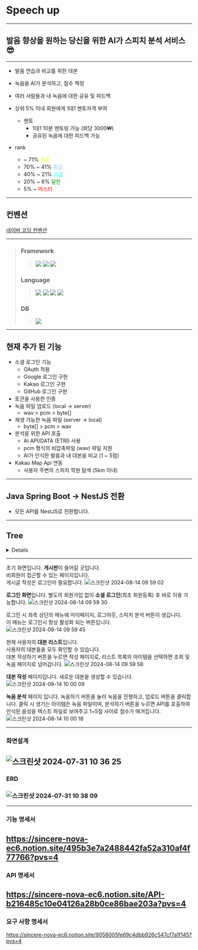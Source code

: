 # Speech up

---
## 발음 향상을 원하는 당신을 위한 AI가 스피치 분석 서비스 😎

---
- 발음 연습과 비교를 위한 대본
- 녹음을 AI가 분석하고, 점수 책정
- 여러 사람들과 내 녹음에 대한 공유 및 피드백
- 상위 5% 이내 회원에게 1대1 멘토자격 부여
    - 멘토
        - 1대1 10분 멘토링 가능 (회당 3000₩)
        - 공유된 녹음에 대한 피드백 가능

- rank
    - ~ 71%     <span style="color: yellow;">초급</span>
    - 70% ~ 41% <span style="color: skyblue;">중급</span>
    - 40% ~ 21% <span style="color: cyan;">고급</span>
    - 20% ~ 6%  <span style="color: green;">달인</span>
    - 5% ~      <span style="color: red;">마스터</span>
---
## 컨벤션
[네이버 코딩 컨벤션](https://naver.github.io/hackday-conventions-java/)

---
>### Framework
> > <img src="https://img.shields.io/badge/Spring-6DB33F?style=for-the-badge&logo=spring&logoColor=white"> <img src="https://img.shields.io/badge/Spring_Boot-6DB33F?style=for-the-badge&logo=Spring-Boot&logoColor=white"> <img src="https://img.shields.io/badge/Spring_Security-6DB33F?style=for-the-badge&logo=Spring-Security&logoColor=white"><br>
>
>### Language
> > <img src="https://img.shields.io/badge/Java-ED8B00?style=for-the-badge&logo=openjdk&logoColor=white"> <img src="https://img.shields.io/badge/HTML-239120?style=for-the-badge&logo=html5&logoColor=white"> <img src="https://img.shields.io/badge/CSS-239120?&style=for-the-badge&logo=css3&logoColor=white"> <img src="https://img.shields.io/badge/JavaScript-323330?style=for-the-badge&logo=javascript&logoColor=F7DF1E"><br>
>
>### DB
> > <img src="https://img.shields.io/badge/MySQL-005C84?style=for-the-badge&logo=mysql&logoColor=white"><br>
---

## 현재 추가 된 기능
- 소셜 로그인 기능
    - OAuth 적용
    - Google 로그인 구현
    - Kakao 로그인 구현
    - GitHub 로그인 구현
- 토큰을 사용한 인증
- 녹음 파일 업로드 (local → server)
    - wav > pcm > byte[]
- 재생 가능한 녹음 파일 (server → local)
    - byte[] > pcm > wav
- 분석을 위한 API 호출
    - AI API/DATA (ETRI) 사용
    - pcm 형식의 비압축파일 (wav) 파일 지원
    - AI가 인식한 발음과 내 대본을 비교 (1 ~ 5점)
- Kakao Map Api 연동
    - 사용자 주변의 스피치 학원 탐색 (5km 이내)
---

## Java Spring Boot -> NestJS 전환
- 모든 API를 NestJS로 전환합니다.
  <br>
---

## Tree
<details> 

```
📦 
├─ .github
│  └─ ISSUE_TEMPLATE
│     ├─ 기능-구현.md
│     └─ 버그-리포트.md
├─ .gitignore
├─ .idea
│  └─ .gitignore
├─ Dockerfile
├─ HELP.md
├─ README.md
├─ build.gradle
├─ build
│  └─ resources
│     └─ main
│        └─ application.yaml
├─ gradle
│  └─ wrapper
│     ├─ gradle-wrapper.jar
│     └─ gradle-wrapper.properties
├─ gradlew
├─ gradlew.bat
├─ settings.gradle
└─ src
   ├─ main
   │  ├─ java
   │  │  └─ com
   │  │     └─ speech
   │  │        └─ up
   │  │           ├─ UpApplication.java
   │  │           ├─ api
   │  │           │  ├─ converter
   │  │           │  │  └─ WavToRaw.java
   │  │           │  ├─ etri
   │  │           │  │  ├─ controller
   │  │           │  │  │  └─ ETRIApiController.java
   │  │           │  │  ├─ dto
   │  │           │  │  │  ├─ AiRequest.java
   │  │           │  │  │  ├─ RequestVoiceToTextApiDto.java
   │  │           │  │  │  └─ ResponseVoiceToTextApiDto.java
   │  │           │  │  ├─ service
   │  │           │  │  │  └─ VoiceToTextService.java
   │  │           │  │  ├─ type
   │  │           │  │  │  └─ ApiType.java
   │  │           │  │  └─ url
   │  │           │  │     ├─ ApiUrl.java
   │  │           │  │     ├─ PronunciationAI.java
   │  │           │  │     ├─ RecognizedAI.java
   │  │           │  │     └─ UrlCollector.java
   │  │           │  └─ speechFlow
   │  │           │     ├─ controller
   │  │           │     │  └─ SpeechFlowAPIController.java
   │  │           │     └─ service
   │  │           │        └─ VoiceToTextSpeechFlowService.java
   │  │           ├─ board
   │  │           │  ├─ controller
   │  │           │  │  └─ BoardController.java
   │  │           │  ├─ entity
   │  │           │  │  ├─ BaseBoardEntity.java
   │  │           │  │  └─ BoardEntity.java
   │  │           │  ├─ repository
   │  │           │  │  └─ BoardRepository.java
   │  │           │  └─ service
   │  │           │     ├─ BoardService.java
   │  │           │     ├─ checkValue
   │  │           │     │  ├─ CheckListForPagination.java
   │  │           │     │  └─ CheckParamForPagination.java
   │  │           │     └─ dto
   │  │           │        ├─ BoardAddDto.java
   │  │           │        ├─ BoardGetDto.java
   │  │           │        ├─ BoardIsUseDto.java
   │  │           │        └─ BoardUpdateDto.java
   │  │           ├─ common
   │  │           │  ├─ dto
   │  │           │  │  └─ ApiExceptionResponse.java
   │  │           │  ├─ enums
   │  │           │  │  └─ StatusCode.java
   │  │           │  └─ exception
   │  │           │     ├─ custom
   │  │           │     │  ├─ CustomIOException.java
   │  │           │     │  ├─ CustomIllegalArgumentException.java
   │  │           │     │  └─ CustomRuntimeException.java
   │  │           │     ├─ handler
   │  │           │     │  └─ ExceptionController.java
   │  │           │     └─ http
   │  │           │        ├─ BadRequestException.java
   │  │           │        ├─ ForbiddenException.java
   │  │           │        ├─ HttpBaseException.java
   │  │           │        ├─ InternalServerErrorException.java
   │  │           │        ├─ NotFoundException.java
   │  │           │        └─ UnAuthorizedException.java
   │  │           ├─ demo
   │  │           │  ├─ BoardPageController.java
   │  │           │  ├─ HomePageController.java
   │  │           │  ├─ RegisterPageController.java
   │  │           │  └─ ScriptPageController.java
   │  │           ├─ oAuth
   │  │           │  ├─ common
   │  │           │  │  ├─ ResponseCode.java
   │  │           │  │  └─ ResponseMessage.java
   │  │           │  ├─ config
   │  │           │  │  └─ WebSecurityConfig.java
   │  │           │  ├─ entity
   │  │           │  │  └─ CustomOAuth2User.java
   │  │           │  ├─ filter
   │  │           │  │  └─ JwtAuthenticationFilter.java
   │  │           │  ├─ handler
   │  │           │  │  └─ OAuth2SuccessHandler.java
   │  │           │  ├─ provider
   │  │           │  │  ├─ GithubProvider.java
   │  │           │  │  ├─ GoogleProvider.java
   │  │           │  │  ├─ JwtProvider.java
   │  │           │  │  ├─ KakaoProvider.java
   │  │           │  │  ├─ Provider.java
   │  │           │  │  └─ ProviderOAuth.java
   │  │           │  └─ service
   │  │           │     ├─ implement
   │  │           │     │  ├─ OAuth2UserServiceImplement.java
   │  │           │     │  └─ UserAuthorizationType.java
   │  │           │     └─ servicetype
   │  │           │        ├─ LevelType.java
   │  │           │        └─ ProviderType.java
   │  │           ├─ report
   │  │           │  ├─ controller
   │  │           │  │  └─ ReportController.java
   │  │           │  ├─ entity
   │  │           │  │  ├─ BaseReportEntity.java
   │  │           │  │  ├─ ReportEntity.java
   │  │           │  │  └─ type
   │  │           │  │     └─ ReportContentAndScore.java
   │  │           │  ├─ repository
   │  │           │  │  └─ ReportRepository.java
   │  │           │  └─ service
   │  │           │     ├─ ReportService.java
   │  │           │     └─ dto
   │  │           │        └─ ReportAddDto.java
   │  │           ├─ script
   │  │           │  ├─ controller
   │  │           │  │  ├─ RecordController.java
   │  │           │  │  └─ ScriptController.java
   │  │           │  ├─ entity
   │  │           │  │  ├─ BaseRecordEntity.java
   │  │           │  │  ├─ BaseScriptEntity.java
   │  │           │  │  ├─ RecordEntity.java
   │  │           │  │  └─ ScriptEntity.java
   │  │           │  ├─ repository
   │  │           │  │  ├─ RecordRepository.java
   │  │           │  │  └─ ScriptRepository.java
   │  │           │  └─ service
   │  │           │     ├─ RecordService.java
   │  │           │     ├─ ScriptService.java
   │  │           │     ├─ dto
   │  │           │     │  ├─ RecordAddDto.java
   │  │           │     │  ├─ RecordGetDto.java
   │  │           │     │  ├─ RecordIsUseDto.java
   │  │           │     │  ├─ ScriptAddDto.java
   │  │           │     │  ├─ ScriptGetDto.java
   │  │           │     │  ├─ ScriptIsUseDto.java
   │  │           │     │  └─ ScriptUpdateDto.java
   │  │           │     └─ recordFile
   │  │           │        └─ RecordFile.java
   │  │           └─ user
   │  │              ├─ controller
   │  │              │  └─ UserController.java
   │  │              ├─ entity
   │  │              │  └─ UserEntity.java
   │  │              ├─ repository
   │  │              │  └─ UserRepository.java
   │  │              └─ service
   │  │                 ├─ UserService.java
   │  │                 └─ dto
   │  │                    └─ UserGetInfoDto.java
   │  └─ resources
   │     ├─ application-test.yaml
   │     ├─ application.yaml
   │     ├─ static
   │     │  ├─ css
   │     │  │  ├─ board-write.css
   │     │  │  ├─ header-style.css
   │     │  │  ├─ home-style.css
   │     │  │  ├─ record-style.css
   │     │  │  ├─ script-style.css
   │     │  │  ├─ script-write.css
   │     │  │  └─ signIn-style.css
   │     │  ├─ images
   │     │  │  ├─ github-logo.png
   │     │  │  ├─ google-logo.png
   │     │  │  └─ kakao-logo.png
   │     │  └─ scriptPage
   │     │     └─ js
   │     │        ├─ addRecordingToList.js
   │     │        ├─ addTokenSession.js
   │     │        ├─ analyticRecord.js
   │     │        ├─ boardModify.js
   │     │        ├─ checkBoardOwner.js
   │     │        ├─ loadLocalRecord.js
   │     │        ├─ localStoragePath.js
   │     │        ├─ record.js
   │     │        ├─ saveRecord.js
   │     │        ├─ scriptDetail.js
   │     │        ├─ scriptList.js
   │     │        ├─ scriptWrite.js
   │     │        └─ userMe.js
   │     └─ templates
   │        ├─ board-detail.html
   │        ├─ board-write.html
   │        ├─ board.html
   │        ├─ home.html
   │        ├─ script-list.html
   │        ├─ script-write.html
   │        ├─ script.html
   │        └─ signIn.html
   └─ test
      └─ java
         └─ com
            └─ speech
               └─ up
                  ├─ UpApplicationTests.java
                  ├─ api
                  │  └─ speechFlow
                  │     └─ VoiceToTextTest.java
                  ├─ script
                  │  ├─ controller
                  │  │  └─ ScriptControllerTest.java
                  │  ├─ entity
                  │  │  └─ ScriptEntityTest.java
                  │  ├─ repository
                  │  │  └─ ScriptRepositoryTest.java
                  │  └─ service
                  │     └─ ScriptServiceTest.java
                  └─ user
                     ├─ controller
                     │  └─ UserControllerTest.java
                     ├─ entity
                     │  └─ UserEntityTest.java
                     └─ service
                        └─ UserServiceTest.java
```
©generated by [Project Tree Generator](https://woochanleee.github.io/project-tree-generator)
</details>

---

초기 화면입니다. **게시판**이 들어갈 곳입니다.<br>
비회원이 접근할 수 있는 페이지입니다.<br>
게시글 작성은 로그인이 필요합니다.
![스크린샷 2024-08-14 09 59 02](https://github.com/user-attachments/assets/91e53434-cebc-4769-9f6f-6998f504e208)

**로그인 화면**입니다. 별도의 회원가입 없이 **소셜 로그인**(최초 회원등록) 후 바로 이용 가능합니다.
![스크린샷 2024-08-14 09 59 30](https://github.com/user-attachments/assets/df2e6056-704e-4e01-a7e7-74b1832d2a26)

로그인 시 좌측 상단의 메뉴에 마이페이지, 로그아웃, 스피치 분석 버튼이 생깁니다.<br>
이 메뉴는 로그인시 항상 활성화 되는 버튼입니다.
![스크린샷 2024-08-14 09 59 45](https://github.com/user-attachments/assets/21609e17-31e4-4dff-bdac-459f08a1edcd)

현재 사용자의 **대본 리스트**입니다.<br>
사용자의 대본들을 모두 확인할 수 있습니다.<br>
대본 작성하기 버튼을 누르면 작성 페이지로, 리스트 목록의 아이템을 선택하면 조회 및 녹음 페이지로 넘어갑니다.
![스크린샷 2024-08-14 09 59 58](https://github.com/user-attachments/assets/76af2fcd-fc0c-4c6f-8716-612de9b918dd)

**대본 작성** 페이지입니다.
새로운 대본을 생성할 수 있습니다.
![스크린샷 2024-08-14 10 00 09](https://github.com/user-attachments/assets/800cfac5-ea9f-4f82-97e9-1a3371658693)

**녹음 분석** 페이지 입니다.
녹음하기 버튼을 눌러 녹음을 진행하고, 업로드 버튼을 클릭합니다. 클릭 시 생기는 아이템은 녹음 파일이며, 분석하기 버튼을 누르면 API를 호출하여 인식된 음성을 텍스트 파일로 보여주고 1~5점 사이로 점수가 매겨집니다.
![스크린샷 2024-08-14 10 00 18](https://github.com/user-attachments/assets/931ee61a-026a-4088-9a14-dce7ba8785db)

---

### 화면설계
![스크린샷 2024-07-31 10 36 25](https://github.com/user-attachments/assets/6c47baf1-2169-45a5-8bff-c2f2ae587e83)
---

### ERD
### ![스크린샷 2024-07-31 10 38 09](https://github.com/user-attachments/assets/3bdeebce-412f-41c6-8883-96cd2fc4d7cf)
---

### 기능 명세서
https://sincere-nova-ec6.notion.site/495b3e7a2488442fa52a310af4f77766?pvs=4
---

### API 명세서
https://sincere-nova-ec6.notion.site/API-b216485c10e04126a28b0ce86bae203a?pvs=4
---

### 요구 사항 명세서
https://sincere-nova-ec6.notion.site/9058005fe69c4dbb926c547cf7a1f145?pvs=4
